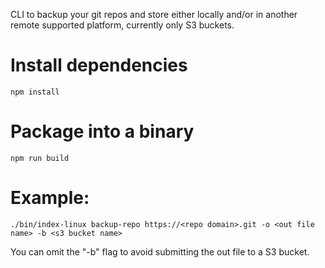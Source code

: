 CLI to backup your git repos and store either locally and/or in another remote supported platform, currently only S3 buckets.

# Install dependencies

```
npm install
```

# Package into a binary

```
npm run build
```

# Example:

```
./bin/index-linux backup-repo https://<repo domain>.git -o <out file name> -b <s3 bucket name>
```

You can omit the "-b" flag to avoid submitting the out file to a S3 bucket.